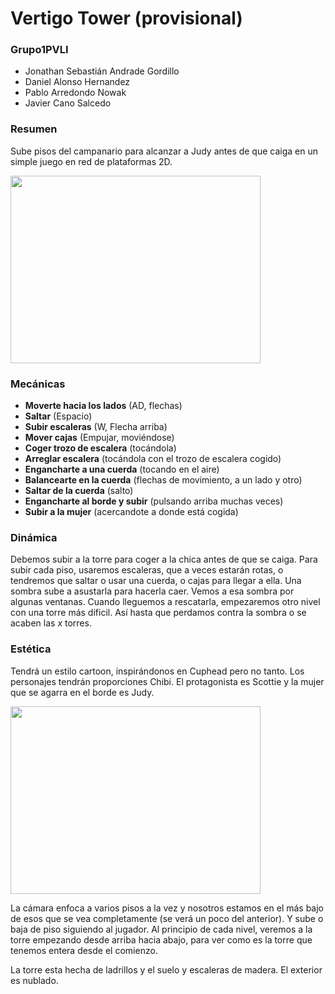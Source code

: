 # Vertigo Tower (provisional)

### Grupo1PVLI
- Jonathan Sebastián Andrade Gordillo
- Daniel Alonso Hernandez
- Pablo Arredondo Nowak
- Javier Cano Salcedo

### Resumen
Sube pisos del campanario para alcanzar a Judy antes de que caiga en un simple juego en red de plataformas 2D.

<img src="https://user-images.githubusercontent.com/49459590/134152378-2eb8ff45-8623-466e-9b90-e123c94c7bc8.jpg" width="400" height="300">

### Mecánicas
- **Moverte hacia los lados** (AD, flechas)
- **Saltar** (Espacio)
- **Subir escaleras** (W, Flecha arriba)
- **Mover cajas** (Empujar, moviéndose)
- **Coger trozo de escalera** (tocándola)
- **Arreglar escalera** (tocándola con el trozo de escalera cogido)
- **Engancharte a una cuerda** (tocando en el aire)
- **Balancearte en la cuerda** (flechas de movimiento, a un lado y otro)
- **Saltar de la cuerda** (salto)
- **Engancharte al borde y subir** (pulsando arriba muchas veces)
- **Subir a la mujer** (acercandote a donde está cogida)

### Dinámica
Debemos subir a la torre para coger a la chica antes de que se caiga.
Para subir cada piso, usaremos escaleras, que a veces estarán rotas, o tendremos que saltar o usar una cuerda, o cajas para llegar a ella.
Una sombra sube a asustarla para hacerla caer. Vemos a esa sombra por algunas ventanas.
Cuando lleguemos a rescatarla, empezaremos otro nivel con una torre más dificil. Así hasta que perdamos contra la sombra o se acaben las *x* torres.


### Estética
Tendrá un estilo cartoon, inspirándonos en Cuphead pero no tanto. Los personajes tendrán proporciones Chibi.
El protagonista es Scottie y la mujer que se agarra en el borde es Judy.

<img src="https://user-images.githubusercontent.com/49459590/134153379-07b1a4f2-81d5-4cfa-b3d4-54f554adbfb5.png" width="400" height="300">

La cámara enfoca a varios pisos a la vez y nosotros estamos en el más bajo de esos que se vea completamente (se verá un poco del anterior). Y sube o baja de piso siguiendo al jugador.
Al principio de cada nivel, veremos a la torre empezando desde arriba hacia abajo, para ver como es la torre que tenemos entera desde el comienzo.

La torre esta hecha de ladrillos y el suelo y escaleras de madera. El exterior es nublado.
